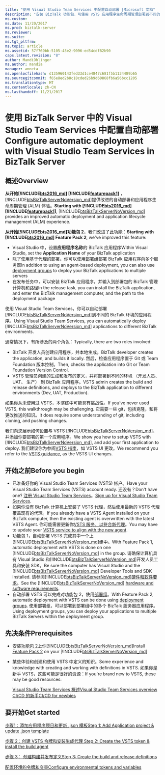 ```yaml
---
title: "使用 Visual Studio Team Services 中配置自动部署 |Microsoft 文档"
description: "安装 BizTalk 功能包，可使用 VSTS 应用程序生命周期管理部署到不同的 BizTalk 环境应用程序"
ms.custom: 
ms.date: 11/20/2017
ms.prod: biztalk-server
ms.reviewer: 
ms.suite: 
ms.tgt_pltfrm: 
ms.topic: article
ms.assetid: 57f769bb-5105-43e2-9096-ed54cdf82b90
caps.latest.revision: "8"
author: MandiOhlinger
ms.author: mandia
manager: anneta
ms.openlocfilehash: d135960143fed33d1ce4847c681f5b1134489b65
ms.sourcegitcommit: f65e8ed2b8c18cded26b9d60868fb6a56bcc1205
ms.translationtype: MT
ms.contentlocale: zh-CN
ms.lasthandoff: 11/21/2017
---
```

# <a name="configure-automatic-deployment-with-visual-studio-team-services-in-biztalk-server"></a><span data-ttu-id="efe27-103">使用 BizTalk Server 中的 Visual Studio Team Services 中配置自动部署</span><span class="sxs-lookup"><span data-stu-id="efe27-103">Configure automatic deployment with Visual Studio Team Services in BizTalk Server</span></span>

## <a name="overview"></a><span data-ttu-id="efe27-104">概述</span><span class="sxs-lookup"><span data-stu-id="efe27-104">Overview</span></span>

<span data-ttu-id="efe27-105">**从开始[!INCLUDE[bts2016_md](../includes/bts2016-md.md)] [!INCLUDE[featurepack1](../includes/featurepack1.md)]** ，[!INCLUDE[btsBizTalkServerNoVersion_md](../includes/btsbiztalkservernoversion-md.md)]提供改进的自动部署和应用程序生命周期管理 (ALM) 体验。</span><span class="sxs-lookup"><span data-stu-id="efe27-105">**Starting with [!INCLUDE[bts2016_md](../includes/bts2016-md.md)] [!INCLUDE[featurepack1](../includes/featurepack1.md)]**, [!INCLUDE[btsBizTalkServerNoVersion_md](../includes/btsbiztalkservernoversion-md.md)] provides an improved automatic deployment and application lifecycle management (ALM) experience.</span></span> 

<span data-ttu-id="efe27-106">**从开始[!INCLUDE[bts2016_md](../includes/bts2016-md.md)]功能包 2**，我们改进了此功能：</span><span class="sxs-lookup"><span data-stu-id="efe27-106">**Starting with [!INCLUDE[bts2016_md](../includes/bts2016-md.md)] Feature Pack 2**, we've improved this feature:</span></span>

* <span data-ttu-id="efe27-107">Visual Studio 中，设置**应用程序名称**的 BizTalk 应用程序</span><span class="sxs-lookup"><span data-stu-id="efe27-107">Within Visual Studio, set the **Application Name** of your BizTalk application</span></span>
* <span data-ttu-id="efe27-108">除了使用基于代理的部署，你可以使用[部署组](https://docs.microsoft.com/vsts/build-release/concepts/definitions/release/deployment-groups/index)部署 BizTalk 应用程序向多个服务器</span><span class="sxs-lookup"><span data-stu-id="efe27-108">In addition to using an agent-based deployment, you can also use [deployment groups](https://docs.microsoft.com/vsts/build-release/concepts/definitions/release/deployment-groups/index) to deploy your BizTalk applications to multiple servers</span></span>
* <span data-ttu-id="efe27-109">在发布任务中，可以安装 BizTalk 应用程序，并输入到部署包的 BizTalk 管理计算机和路径</span><span class="sxs-lookup"><span data-stu-id="efe27-109">In the release task, you can install the BizTalk application, and enter the BizTalk management computer, and the path to the deployment package</span></span>

<span data-ttu-id="efe27-110">使用 Visual Studio Team Services，你可以自动部署[!INCLUDE[btsBizTalkServerNoVersion_md](../includes/btsbiztalkservernoversion-md.md)]到不同的 BizTalk 环境的应用程序。</span><span class="sxs-lookup"><span data-stu-id="efe27-110">Using Visual Studio Team Services, you can automatically deploy [!INCLUDE[btsBizTalkServerNoVersion_md](../includes/btsbiztalkservernoversion-md.md)] applications to different BizTalk environments.</span></span> 

<span data-ttu-id="efe27-111">通常情况下，有所涉及的两个角色：</span><span class="sxs-lookup"><span data-stu-id="efe27-111">Typically, there are two roles involved:</span></span>

- <span data-ttu-id="efe27-112">BizTalk 开发人员创建应用程序，并本地生成。</span><span class="sxs-lookup"><span data-stu-id="efe27-112">BizTalk developer creates the application, and builds it locally.</span></span> <span data-ttu-id="efe27-113">然后，检查应用程序置于 Git 或 Team Foundation 版本控制。</span><span class="sxs-lookup"><span data-stu-id="efe27-113">Then, checks the application into Git or Team Foundation Version Control.</span></span>
- <span data-ttu-id="efe27-114">VSTS 管理员创建的生成和发布的定义，并将部署到不同的环境 （开发人员、 UAT、 生产） 到 BizTalk 应用程序。</span><span class="sxs-lookup"><span data-stu-id="efe27-114">VSTS admin creates the build and release definitions, and deploys to the BizTalk application to different environments (Dev, UAT, Production).</span></span>

<span data-ttu-id="efe27-115">如果你从未使用过 VSTS，本演练中可能具有挑战性。</span><span class="sxs-lookup"><span data-stu-id="efe27-115">If you’ve never used VSTS, this walkthrough may be challenging.</span></span> <span data-ttu-id="efe27-116">它需要一些 git，包括克隆，和将更改推送的知识。</span><span class="sxs-lookup"><span data-stu-id="efe27-116">It does require some understanding of git, including cloning, and pushing changes.</span></span> 

<span data-ttu-id="efe27-117">我们向您展示如何设置与 VSTS [!INCLUDE[btsBizTalkServerNoVersion_md](../includes/btsbiztalkservernoversion-md.md)]，并添加你要部署的第一个应用程序。</span><span class="sxs-lookup"><span data-stu-id="efe27-117">We show you how to setup VSTS with [!INCLUDE[btsBizTalkServerNoVersion_md](../includes/btsbiztalkservernoversion-md.md)], and add your first application to deploy.</span></span> <span data-ttu-id="efe27-118">我们建议你为参阅[VSTS 指南](https://docs.microsoft.com/vsts/user-guide/)，如 VSTS UI 更改。</span><span class="sxs-lookup"><span data-stu-id="efe27-118">We recommend you refer to the [VSTS guidance](https://docs.microsoft.com/vsts/user-guide/), as the VSTS UI changes.</span></span> 

## <a name="before-you-begin"></a><span data-ttu-id="efe27-119">开始之前</span><span class="sxs-lookup"><span data-stu-id="efe27-119">Before you begin</span></span>

* <span data-ttu-id="efe27-120">已准备好你的 Visual Studio Team Services (VSTS) 帐户。</span><span class="sxs-lookup"><span data-stu-id="efe27-120">Have your Visual Studio Team Services (VSTS) account ready.</span></span> <span data-ttu-id="efe27-121">还没有？</span><span class="sxs-lookup"><span data-stu-id="efe27-121">Don't have one?</span></span> <span data-ttu-id="efe27-122">[注册 Visual Studio Team Services](https://www.visualstudio.com/docs/setup-admin/team-services/sign-up-for-visual-studio-team-services)。</span><span class="sxs-lookup"><span data-stu-id="efe27-122">[Sign up for Visual Studio Team Services](https://www.visualstudio.com/docs/setup-admin/team-services/sign-up-for-visual-studio-team-services).</span></span>
* <span data-ttu-id="efe27-123">如果你没有 BizTalk 计算机上安装了 VSTS 代理，然后使用最新的 VSTS 代理覆盖现有的代理。</span><span class="sxs-lookup"><span data-stu-id="efe27-123">If you already have a VSTS Agent installed on your BizTalk computer, then the existing agent is overwritten with the latest VSTS Agent.</span></span> <span data-ttu-id="efe27-124">你可能需要更新你[VSTS 服务，以符合新代理](https://www.visualstudio.com/docs/build/actions/agents/v2-windows#replace-an-agent)。</span><span class="sxs-lookup"><span data-stu-id="efe27-124">You may have to update your [VSTS service to align with the new agent](https://www.visualstudio.com/docs/build/actions/agents/v2-windows#replace-an-agent).</span></span>
* <span data-ttu-id="efe27-125">功能包 1，自动部署 VSTS 完成其中一个上[!INCLUDE[btsBizTalkServerNoVersion_md](../includes/btsbiztalkservernoversion-md.md)]组中。</span><span class="sxs-lookup"><span data-stu-id="efe27-125">With Feature Pack 1, automatic deployment with VSTS is done on one [!INCLUDE[btsBizTalkServerNoVersion_md](../includes/btsbiztalkservernoversion-md.md)] in the group.</span></span> <span data-ttu-id="efe27-126">请确保计算机具有 Visual Studio 和[!INCLUDE[btsBizTalkServerNoVersion_md](../includes/btsbiztalkservernoversion-md.md)]开发人员工具和安装 SDK。</span><span class="sxs-lookup"><span data-stu-id="efe27-126">Be sure the computer has Visual Studio and the [!INCLUDE[btsBizTalkServerNoVersion_md](../includes/btsbiztalkservernoversion-md.md)] Developer Tools and SDK installed.</span></span> <span data-ttu-id="efe27-127">请参阅[!INCLUDE[btsBizTalkServerNoVersion_md](../includes/btsbiztalkservernoversion-md.md)][硬件和软件要求](../install-and-config-guides/hardware-and-software-requirements-for-biztalk-server-2016.md)。</span><span class="sxs-lookup"><span data-stu-id="efe27-127">See the [!INCLUDE[btsBizTalkServerNoVersion_md](../includes/btsbiztalkservernoversion-md.md)] [hardware and software requirements](../install-and-config-guides/hardware-and-software-requirements-for-biztalk-server-2016.md).</span></span>
* <span data-ttu-id="efe27-128">自动部署 VSTS 可以完成对功能包 2，使用[部署组](https://docs.microsoft.com/vsts/build-release/concepts/definitions/release/deployment-groups/howto-deployment-groups)。</span><span class="sxs-lookup"><span data-stu-id="efe27-128">With Feature Pack 2, automatic deployment with VSTS can be done using [deployment groups](https://docs.microsoft.com/vsts/build-release/concepts/definitions/release/deployment-groups/howto-deployment-groups).</span></span> <span data-ttu-id="efe27-129">使用部署组，可以部署到部署组中的多个 BizTalk 服务器应用程序。</span><span class="sxs-lookup"><span data-stu-id="efe27-129">Using deployment groups, you can deploy your applications to multiple BizTalk Servers within the deployment group.</span></span>

## <a name="prerequisites"></a><span data-ttu-id="efe27-130">先决条件</span><span class="sxs-lookup"><span data-stu-id="efe27-130">Prerequisites</span></span>

* <span data-ttu-id="efe27-131">安装[功能包 2](https://aka.ms/bts2016fp2)上你[!INCLUDE[btsBizTalkServerNoVersion_md](../includes/btsbiztalkservernoversion-md.md)]</span><span class="sxs-lookup"><span data-stu-id="efe27-131">Install [Feature Pack 2](https://aka.ms/bts2016fp2) on your [!INCLUDE[btsBizTalkServerNoVersion_md](../includes/btsbiztalkservernoversion-md.md)]</span></span>
* <span data-ttu-id="efe27-132">某些体验和创建和使用 VSTS 中定义的知识。</span><span class="sxs-lookup"><span data-stu-id="efe27-132">Some experience and knowledge with creating and working with definitions in VSTS.</span></span> <span data-ttu-id="efe27-133">如果你是新手 VSTS，这些可能是很好的资源：</span><span class="sxs-lookup"><span data-stu-id="efe27-133">If you're brand new to VSTS, these may be good resources:</span></span> 

  [<span data-ttu-id="efe27-134">Visual Studio Team Services 概述</span><span class="sxs-lookup"><span data-stu-id="efe27-134">Visual Studio Team Services overview</span></span>](https://www.visualstudio.com/docs/overview)  
  [<span data-ttu-id="efe27-135">CI/CD 的新手</span><span class="sxs-lookup"><span data-stu-id="efe27-135">CI/CD for newbies</span></span>](https://www.visualstudio.com/docs/build/get-started/ci-cd-part-1)

## <a name="get-started"></a><span data-ttu-id="efe27-136">要开始</span><span class="sxs-lookup"><span data-stu-id="efe27-136">Get started</span></span>
[<span data-ttu-id="efe27-137">步骤1：添加应用程序项目和更新 .json 模板</span><span class="sxs-lookup"><span data-stu-id="efe27-137">Step 1: Add Application project & update .json template</span></span>](feature-pack-add-application-project.md)  

[<span data-ttu-id="efe27-138">步骤 2：创建 VSTS 令牌和安装生成代理 </span><span class="sxs-lookup"><span data-stu-id="efe27-138">Step 2: Create the VSTS token & install the build agent</span></span>](feature-pack-create-vsts-token.md)

[<span data-ttu-id="efe27-139">步骤 3： 创建构建并发布定义</span><span class="sxs-lookup"><span data-stu-id="efe27-139">Step 3: Create the build and release definitions</span></span>](feature-pack-add-build-release-definitions.md)

[<span data-ttu-id="efe27-140">配置环境的令牌和变量</span><span class="sxs-lookup"><span data-stu-id="efe27-140">Configure environmental tokens and variables</span></span>](configure-environmental-tokens-and-variables-for-automatic-deployment.md)